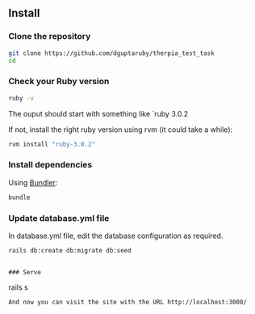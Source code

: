 ## Install

### Clone the repository

```bash
git clone https://github.com/dguptaruby/therpia_test_task
cd 

```

### Check your Ruby version

```bash
ruby -v
```

The ouput should start with something like `ruby 3.0.2

If not, install the right ruby version using rvm (it could take a while):

```bash
rvm install "ruby-3.0.2"
```

### Install dependencies

Using [Bundler](https://github.com/bundler/bundler):

```bash
bundle
```

### Update database.yml file 
In database.yml file, edit the database configuration as required.

```bash
rails db:create db:migrate db:seed
```
```

### Serve

```
rails s
```
And now you can visit the site with the URL http://localhost:3000/

```

